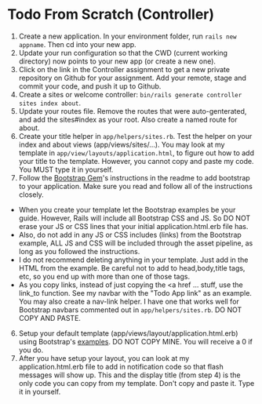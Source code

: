 # Todo From Scratch (Controller)

1. Create a new application. In your environment folder, run `rails new appname`. Then cd into your new app.
2. Update your run configuration so that the CWD (current working directory) now points to your new app (or create a new one).
2. Click on the link in the Controller assignment to get a new private repository on Github for your assignment. Add your remote, stage and commit your code, and push it up to Github.
3. Create a sites or welcome controller: `bin/rails generate controller sites index about`.
4. Update your routes file. Remove the routes that were auto-genterated, and add the sites#index as your root. Also create a named route for about.
5. Create your title helper in `app/helpers/sites.rb`. Test the helper on your index and about views (app/views/sites/...). You may look at my template in `app/view/layouts/application.html`, to figure out how to add your title to the template. However, you cannot copy and paste my code. You MUST type it in yourself.
5. Follow the [Bootstrap Gem](https://github.com/twbs/bootstrap-rubygem)'s instructions in the readme to add bootstrap to your application. Make sure you read and follow all of the instructions closely.
  * When you create your template let the Bootstrap examples be your guide. However, Rails will include all Bootstrap CSS and JS. So DO NOT erase your JS or CSS lines that your initial application.html.erb file has. 
  * Also, do not add in any JS or CSS includes (links) from the Bootstrap example, ALL JS and CSS will be included through the asset pipeline, as long as you followed the instructions.
  * I do not recommend deleting anything in your template. Just add in the HTML from the example. Be careful not to add to head,body,title tags, etc, so you end up with more than one of those tags.
  * As you copy links, instead of just copying the <a href ... stuff, use the link_to function. See my navbar with the "Todo App link" as an example. You may also create a nav-link helper. I have one that works well for Bootstrap navbars commented out in `app/helpers/sites.rb`. DO NOT COPY AND PASTE.
6. Setup your default template (app/views/layout/application.html.erb) using Bootstrap's [examples](http://getbootstrap.com/docs/4.0/examples/). DO NOT COPY MINE. You will receive a 0 if you do.
7. After you have setup your layout, you can look at my application.html.erb file to add in notification code so that flash messages will show up. This and the display title (from step 4) is the only code you can copy from my template. Don't copy and paste it. Type it in yourself.
